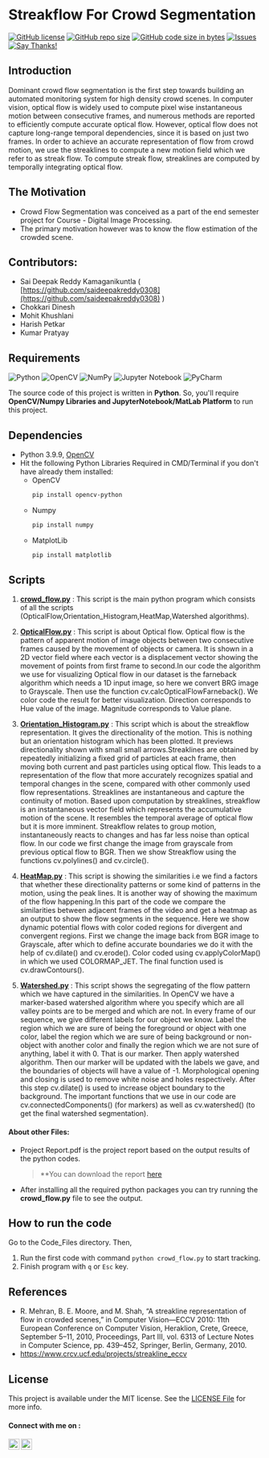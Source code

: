 #        Streakflow For Crowd Segmentation          #
[![GitHub license](https://img.shields.io/github/license/saideepakreddy0308/DIP_Project)](https://github.com/saideepakreddy0308/Dominant-Crowd-Flow-Segmentation/blob/main/LICENSE)
[![GitHub repo size](https://img.shields.io/github/repo-size/saideepakreddy0308/DIP_Project.svg?logo=github&style=social)](https://github.com/saideepakreddy0308/Dominant-Crowd-Flow-Segmentation)
[![GitHub code size in bytes](https://img.shields.io/github/languages/code-size/saideepakreddy0308/DIP_Project.svg?logo=git&style=social)](https://github.com/saideepakreddy0308/Dominant-Crowd-Flow-Segmentation)
[![Issues](https://camo.githubusercontent.com/926d8ca67df15de5bd1abac234c0603d94f66c00/68747470733a2f2f696d672e736869656c64732e696f2f62616467652f636f6e747269627574696f6e732d77656c636f6d652d627269676874677265656e2e7376673f7374796c653d666c6174)](https://github.com/saideepakreddy0308/Dominant-Crowd-Flow-Segmentation/issues)
[![Say Thanks!](https://img.shields.io/badge/SayThanks.io-%E2%98%BC-1EAEDB.svg)](mailto:saideepakreddy0308@gmail.com)

## Introduction
Dominant crowd flow segmentation is the first step towards building an automated monitoring system for high density crowd scenes. In computer vision, optical flow is widely used to compute pixel wise instantaneous motion between consecutive frames, and numerous methods are reported to efficiently compute accurate optical flow. However, optical flow does not capture long-range temporal dependencies, since it is based on just two frames. In order to achieve an accurate representation of flow from crowd motion, we use the streaklines to compute a new motion field which we refer to as streak flow. To compute streak flow, streaklines are computed by temporally integrating optical flow.

## The Motivation
* Crowd Flow Segmentation was conceived as a part of the end semester project for Course - Digital Image Processing.
* The primary motivation however was to know the flow estimation of the crowded scene.

## Contributors:
- Sai Deepak Reddy Kamaganikuntla ( [https://github.com/saideepakreddy0308](https://github.com/saideepakreddy0308) )
- Chokkari Dinesh
- Mohit Khushlani
- Harish Petkar
- Kumar Pratyay

## Requirements
![Python](https://img.shields.io/badge/python-3670A0?style=for-the-badge&logo=python&logoColor=ffdd54)
![OpenCV](https://img.shields.io/badge/opencv-%23white.svg?style=for-the-badge&logo=opencv&logoColor=white)
![NumPy](https://img.shields.io/badge/numpy-%23013243.svg?style=for-the-badge&logo=numpy&logoColor=white)
![Jupyter Notebook](https://img.shields.io/badge/jupyter-%23FA0F00.svg?style=for-the-badge&logo=jupyter&logoColor=white)
![PyCharm](https://img.shields.io/badge/pycharm-143?style=for-the-badge&logo=pycharm&logoColor=black&color=black&labelColor=green)

The source code of this project is written in **Python**. So, you'll require **OpenCV/Numpy Libraries and JupyterNotebook/MatLab Platform** to run this project.

## Dependencies
- Python 3.9.9, [OpenCV](https://opencv.org/)
- Hit the following Python Libraries Required  in CMD/Terminal if you don't have already them installed:
  * OpenCV
      ```bash
      pip install opencv-python
      ```
  * Numpy
      ```bash
      pip install numpy
      ```
  * MatplotLib
      ```bash
      pip install matplotlib
      ```  

## Scripts

1. [**crowd_flow.py**](https://github.com/saideepakreddy0308/Dominant-Crowd-Flow-Segmentation/blob/main/Code_Files/crowd_flow.py) : This script is the main python program which consists of all the scripts (OpticalFlow,Orientation_Histogram,HeatMap,Watershed algorithms).

2. [**OpticalFlow.py**](https://github.com/saideepakreddy0308/Dominant-Crowd-Flow-Segmentation/blob/main/Code_Files/OpticalFlow.py) : This script is about Optical flow. Optical flow is the pattern of apparent motion of image objects between two consecutive frames caused by the movement of objects or camera. It is shown in a 2D vector field where each vector is a displacement vector showing the movement of points from first frame to second.In our code the algorithm we use for visualizing Optical flow in our dataset is the farneback algorithm which needs a 1D input image, so here we convert BRG image to Grayscale. Then use the function cv.calcOpticalFlowFarneback(). We color code the result for better visualization. Direction corresponds to Hue value of the image. Magnitude corresponds to Value plane.

3. [**Orientation_Histogram.py**](https://github.com/saideepakreddy0308/Dominant-Crowd-Flow-Segmentation/blob/main/Code_Files/Orientation_Histogram.py)  : This script which is about the streakflow representation. It gives the directionality of the motion. This is nothing but an orientation histogram which has been plotted. It previews directionality shown with small small arrows.Streaklines are obtained by repeatedly initializing a fixed grid of particles at each frame, then moving both current and past particles using optical flow. This leads to a representation of the flow that more accurately recognizes spatial and temporal changes in the scene, compared with other commonly used flow representations. Streaklines are instantaneous and capture the continuity of motion. Based upon computation by streaklines, streakflow is an instantaneous vector field which represents the accumulative motion of the scene. It resembles the temporal average of optical flow but it is more imminent. Streakflow relates to group motion, instantaneously reacts to changes and has far less noise than optical flow. In our code we first change the image from grayscale from previous optical flow to BGR. Then we show Streakflow using the functions cv.polylines() and cv.circle().

4. [**HeatMap.py**](https://github.com/saideepakreddy0308/Dominant-Crowd-Flow-Segmentation/blob/main/Code_Files/HeatMap.py)  :  This script is showing the similarities i.e we find a factors that whether these directionality patterns or some kind of patterns in the motion, using the peak lines. It is another way of showing the maximum of the flow happening.In this part of the code we compare the similarities between adjacent frames of the video and get a heatmap as an output to show the flow segments in the sequence. Here we show dynamic potential flows with color coded regions for divergent and convergent regions. First we change the image back from BGR image to Grayscale, after which to define accurate boundaries we do it with the help of cv.dilate() and cv.erode(). Color coded using cv.applyColorMap() in which we used COLORMAP_JET. The final function used is cv.drawContours(). 

5. [**Watershed.py**](https://github.com/saideepakreddy0308/Dominant-Crowd-Flow-Segmentation/blob/main/Code_Files/Watershed.py) : This script shows the  segregating of the flow pattern which we have captured in the similarities. In OpenCV we have a marker-based watershed algorithm where you specify which are all valley points are to be merged and which are not. In every frame of our sequence, we give different labels for our object we know. Label the region which we are sure of being the foreground or object with one color, label the region which we are sure of being background or non-object with another color and finally the region which we are not sure of anything, label it with 0. That is our marker. Then apply watershed algorithm. Then our marker will be updated with the labels we gave, and the boundaries of objects will have a value of -1.
Morphological opening and closing is used to remove white noise and holes respectively. After this step cv.dilate() is used to increase object boundary to the background. The important functions that we use in our code are cv.connectedComponents() (for markers) as well as cv.watershed() (to get the final watershed segmentation). 

#### About other Files:
- Project Report.pdf is the project report based on the output results of the python codes.

  > **You can download the report [here](https://github.com/saideepakreddy0308/Dominant-Crowd-Flow-Segmentation/blob/main/Project%20Report.pdf)
   
- After installing all the required python packages you can try running the **crowd_flow.py** file to see the output.

## How to run the code
Go to the Code_Files directory.
Then, 
1. Run the first code with command `python crowd_flow.py` to start tracking.
2. Finish program with `q` or `Esc` key.

## References
* R. Mehran, B. E. Moore, and M. Shah, “A streakline representation of flow in crowded scenes,” in 
  Computer Vision—ECCV 2010: 11th European Conference on Computer Vision, Heraklion, Crete, 
  Greece, September 5–11, 2010, Proceedings, Part III, vol. 6313 of Lecture Notes in Computer 
  Science, pp. 439–452, Springer, Berlin, Germany, 2010.
* https://www.crcv.ucf.edu/projects/streakline_eccv

## License
This project is available under the MIT license. See the [LICENSE File](https://github.com/saideepakreddy0308/Dominant-Crowd-Flow-Segmentation/blob/main/LICENSE) for more info.

#### Connect with me on :
<a href="https://www.linkedin.com/in/sai-deepak-reddy-k/">
  <img align="left" alt="Deepak's LinkedIn" width="22px" src="https://cdn.jsdelivr.net/npm/simple-icons@v3/icons/linkedin.svg" />
</a>
<a href="https://github.com/saideepakreddy0308">
  <img align="left" alt="Deepak's Github" width="22px" src="https://cdn.jsdelivr.net/npm/simple-icons@v3/icons/github.svg" />
</a>
<!-- <a href="link">
  <img align="left" alt="Deepak's Instagram" width="22px" src="https://cdn.jsdelivr.net/npm/simple-icons@v3/icons/instagram.svg" />
</a>
<a href="link">
  <img align="left" alt="Deepak's Hackerrank" width="22px" src="https://cdn.jsdelivr.net/npm/simple-icons@v3/icons/hackerrank.svg" />
</a> -->
<br><br>
